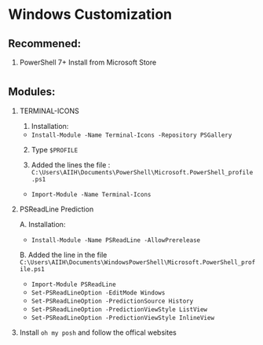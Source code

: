 # Windows Customization
## Recommened:
01. PowerShell 7+ Install from Microsoft Store
#
## Modules:
01. TERMINAL-ICONS

	01. Installation:
	* `Install-Module -Name Terminal-Icons -Repository PSGallery`

	02. Type `$PROFILE`

	03. Added the lines the file : `C:\Users\AIIH\Documents\PowerShell\Microsoft.PowerShell_profile.ps1`
	* `Import-Module -Name Terminal-Icons`

02. PSReadLine Prediction

	A. Installation:
	* `Install-Module -Name PSReadLine -AllowPrerelease`

	B. Added the line in the file `C:\Users\AIIH\Documents\WindowsPowerShell\Microsoft.PowerShell_profile.ps1`

	* `Import-Module PSReadLine`
	* `Set-PSReadLineOption -EditMode Windows`
	* `Set-PSReadLineOption -PredictionSource History`
	* `Set-PSReadLineOption -PredictionViewStyle ListView`
	* `Set-PSReadLineOption -PredictionViewStyle InlineView`

03. Install `oh my posh` and follow the offical websites

#